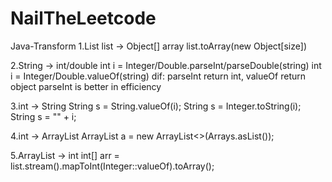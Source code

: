 # NailTheLeetcode
Java-Transform
1.List<Object> list -> Object[] array
list.toArray(new Object[size])
  
2.String -> int/double
int i = Integer/Double.parseInt/parseDouble(string)
int i = Integer/Double.valueOf(string)
dif: parseInt return int, valueOf return object
parseInt is better in efficiency

3.int -> String
String s = String.valueOf(i);
String s = Integer.toString(i);
String s = "" + i;

4.int -> ArrayList
ArrayList<Integer> a = new ArrayList<>(Arrays.asList());

5.ArrayList -> int
int[] arr = list.stream().mapToInt(Integer::valueOf).toArray();

